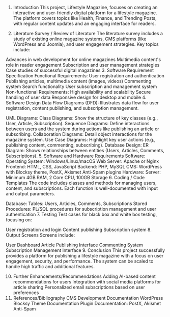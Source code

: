 1. Introduction
This project, Lifestyle Magazine, focuses on creating an interactive and user-friendly digital platform for a lifestyle magazine. The platform covers topics like Health, Finance, and Trending Posts, with regular content updates and an engaging interface for readers.

2. Literature Survey / Review of Literature
The literature survey includes a study of existing online magazine systems, CMS platforms (like WordPress and Joomla), and user engagement strategies. Key topics include:

Advances in web development for online magazines
Multimedia content's role in reader engagement
Subscription and user management strategies
Case studies of successful digital magazines
3. Software Requirement Specification
Functional Requirements:
User registration and authentication
Publishing articles, multimedia content (images, videos)
Commenting system
Search functionality
User subscription and management system
Non-functional Requirements:
High availability and scalability
Secure handling of user data
Responsive design for desktop and mobile
4. Software Design
Data Flow Diagrams (DFD):
Illustrates data flow for user registration, content publishing, and subscription management.

UML Diagrams:
Class Diagrams: Show the structure of key classes (e.g., User, Article, Subscription).
Sequence Diagrams: Define interactions between users and the system during actions like publishing an article or subscribing.
Collaboration Diagrams: Detail object interactions for the magazine system.
Use Case Diagrams: Highlight key user actions (e.g., publishing content, commenting, subscribing).
Database Design:
ER Diagram: Shows relationships between entities (Users, Articles, Comments, Subscriptions).
5. Software and Hardware Requirements
Software:
Operating System: Windows/Linux/macOS
Web Server: Apache or Nginx
Frontend: HTML, CSS, JavaScript
Backend: PHP, MySQL
CMS: WordPress with Blocksy theme, PostX, Akismet Anti-Spam plugins
Hardware:
Server: Minimum 4GB RAM, 2 Core CPU, 100GB Storage
6. Coding / Code Templates
The code includes classes and methods for managing users, content, and subscriptions. Each function is well-documented with input and output parameters.

Database:
Tables: Users, Articles, Comments, Subscriptions
Stored Procedures: PL/SQL procedures for subscription management and user authentication
7. Testing
Test cases for black box and white box testing, focusing on:

User registration and login
Content publishing
Subscription system
8. Output Screens
Screens include:

User Dashboard
Article Publishing Interface
Commenting System
Subscription Management Interface
9. Conclusion
This project successfully provides a platform for publishing a lifestyle magazine with a focus on user engagement, security, and performance. The system can be scaled to handle high traffic and additional features.

10. Further Enhancements/Recommendations
Adding AI-based content recommendations for users
Integration with social media platforms for article sharing
Personalized email subscriptions based on user preferences
11. References/Bibliography
CMS Development Documentation
WordPress Blocksy Theme Documentation
Plugin Documentation: PostX, Akismet Anti-Spam